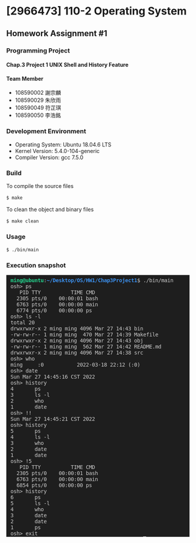 # [2966473] 110-2 Operating System

## Homework Assignment #1

### Programming Project 

#### Chap.3 Project 1 UNIX Shell and History Feature

#### Team Member
- 108590002 謝宗麟
- 108590029 朱欣雨
- 108590049 符芷琪
- 108590050 李浩銘

### Development Environment
- Operating System: Ubuntu 18.04.6 LTS
- Kernel Version: 5.4.0-104-generic
- Compiler Version: gcc 7.5.0

### Build
To compile the source files
```bash
$ make
```

To clean the object and binary files
```bash
$ make clean
```

### Usage
```bash
$ ./bin/main
```

### Execution snapshot
![img](./doc/execute.png)